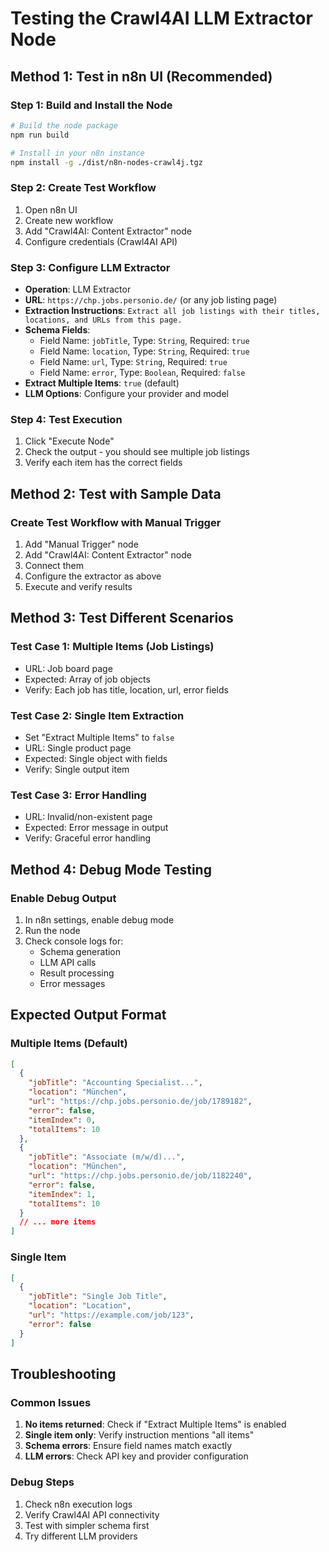 # Testing the Crawl4AI LLM Extractor Node

## Method 1: Test in n8n UI (Recommended)

### Step 1: Build and Install the Node
```bash
# Build the node package
npm run build

# Install in your n8n instance
npm install -g ./dist/n8n-nodes-crawl4j.tgz
```

### Step 2: Create Test Workflow
1. Open n8n UI
2. Create new workflow
3. Add "Crawl4AI: Content Extractor" node
4. Configure credentials (Crawl4AI API)

### Step 3: Configure LLM Extractor
- **Operation**: LLM Extractor
- **URL**: `https://chp.jobs.personio.de/` (or any job listing page)
- **Extraction Instructions**: `Extract all job listings with their titles, locations, and URLs from this page.`
- **Schema Fields**:
  - Field Name: `jobTitle`, Type: `String`, Required: `true`
  - Field Name: `location`, Type: `String`, Required: `true` 
  - Field Name: `url`, Type: `String`, Required: `true`
  - Field Name: `error`, Type: `Boolean`, Required: `false`
- **Extract Multiple Items**: `true` (default)
- **LLM Options**: Configure your provider and model

### Step 4: Test Execution
1. Click "Execute Node"
2. Check the output - you should see multiple job listings
3. Verify each item has the correct fields

## Method 2: Test with Sample Data

### Create Test Workflow with Manual Trigger
1. Add "Manual Trigger" node
2. Add "Crawl4AI: Content Extractor" node
3. Connect them
4. Configure the extractor as above
5. Execute and verify results

## Method 3: Test Different Scenarios

### Test Case 1: Multiple Items (Job Listings)
- URL: Job board page
- Expected: Array of job objects
- Verify: Each job has title, location, url, error fields

### Test Case 2: Single Item Extraction
- Set "Extract Multiple Items" to `false`
- URL: Single product page
- Expected: Single object with fields
- Verify: Single output item

### Test Case 3: Error Handling
- URL: Invalid/non-existent page
- Expected: Error message in output
- Verify: Graceful error handling

## Method 4: Debug Mode Testing

### Enable Debug Output
1. In n8n settings, enable debug mode
2. Run the node
3. Check console logs for:
   - Schema generation
   - LLM API calls
   - Result processing
   - Error messages

## Expected Output Format

### Multiple Items (Default)
```json
[
  {
    "jobTitle": "Accounting Specialist...",
    "location": "München",
    "url": "https://chp.jobs.personio.de/job/1789182",
    "error": false,
    "itemIndex": 0,
    "totalItems": 10
  },
  {
    "jobTitle": "Associate (m/w/d)...",
    "location": "München", 
    "url": "https://chp.jobs.personio.de/job/1182240",
    "error": false,
    "itemIndex": 1,
    "totalItems": 10
  }
  // ... more items
]
```

### Single Item
```json
[
  {
    "jobTitle": "Single Job Title",
    "location": "Location",
    "url": "https://example.com/job/123",
    "error": false
  }
]
```

## Troubleshooting

### Common Issues
1. **No items returned**: Check if "Extract Multiple Items" is enabled
2. **Single item only**: Verify instruction mentions "all items"
3. **Schema errors**: Ensure field names match exactly
4. **LLM errors**: Check API key and provider configuration

### Debug Steps
1. Check n8n execution logs
2. Verify Crawl4AI API connectivity
3. Test with simpler schema first
4. Try different LLM providers

